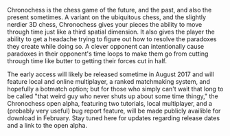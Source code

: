 Chronochess is the chess game of the future, and the past, and also the present sometimes. A variant on the ubiquitous chess, and the slightly nerdier 3D chess, Chronochess gives your pieces the ability to move through time just like a third spatial dimension. It also gives the player the ability to get a headache trying to figure out how to resolve the paradoxes they create while doing so. A clever opponent can intentionally cause paradoxes in their opponent's time loops to make them go from cutting through time like butter to getting their forces cut in half. 

The early access will likely be released sometime in August 2017 and will feature local and online multiplayer, a ranked matchmaking system, and hopefully a botmatch option; but for those who simply can't wait that long to be called "that weird guy who never shuts up about some time thingy," the Chronochess open alpha, featuring two tutorials, local multiplayer, and a (probably very useful) bug report feature, will be made publicly availible for download in February. Stay tuned here for updates regarding release dates and a link to the open alpha.
